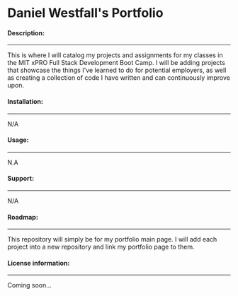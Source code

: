 <h1>Daniel Westfall's Portfolio</h1>
<h4>Description:</h4> 

___

This is where I will catalog my projects and assignments for my classes in the MIT xPRO Full Stack Development Boot Camp. I will be adding projects 
that showcase the things I've learned to do for potential employers, as well as creating a collection of code I have written and can continuously improve upon.<br>
<h4>Installation:</h4> 

___

N/A<br>
<h4>Usage:</h4> 

___

N.A <br>
<h4>Support:</h4> 

___

N/A <br>
<h4>Roadmap:</h4> 

___

This repository will simply be for my portfolio main page. I will add each project into a new repository and link my portfolio page to them.<br>
<h4>License information:</h4> 

___

Coming soon... <br>
